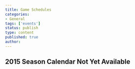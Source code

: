 ```yaml
---
title: Game Schedules
categories:
- General
tags: ['events']
status: publish
type: content
published: true
author: 
---
```


## 2015 Season Calendar Not Yet Available 

